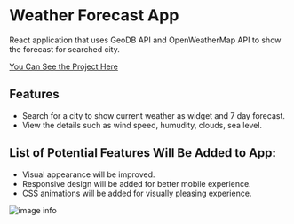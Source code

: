 # Weather Forecast App

React application that uses GeoDB API and OpenWeatherMap API to show the forecast for searched city.

[You Can See the Project Here](https://kubilayture-react-weather-app.netlify.app/)

## Features

- Search for a city to show current weather as widget and 7 day forecast.
- View the details such as wind speed, humudity, clouds, sea level.

## List of Potential Features Will Be Added to App:

- Visual appearance will be improved.
- Responsive design will be added for better mobile experience.
- CSS animations will be added for visually pleasing experience.

![image info](/public/Screenshot.png)
